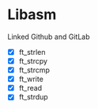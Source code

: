 # Libasm

Linked Github and GitLab

* [X] ft_strlen
* [X] ft_strcpy
* [X] ft_strcmp
* [X] ft_write
* [X] ft_read
* [X] ft_strdup

